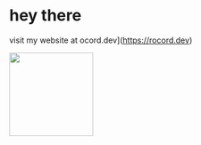 # hey there 
visit my website at ocord.dev](https://rocord.dev)

<img height= "150" src="https://github-readme-stats.vercel.app/api?username=rocord01&theme=react&show_icons=true&include_all_commits=true" />


<!--
**rocord01/rocord01** is a ✨ _special_ ✨ repository because its `README.md` (this file) appears on your GitHub profile.

Here are some ideas to get you started:

- 🔭 I’m currently working on ...
- 🌱 I’m currently learning ...
- 👯 I’m looking to collaborate on ...
- 🤔 I’m looking for help with ...
- 💬 Ask me about ...
- 📫 How to reach me: ...
- 😄 Pronouns: ...
- ⚡ Fun fact: ...
-->
